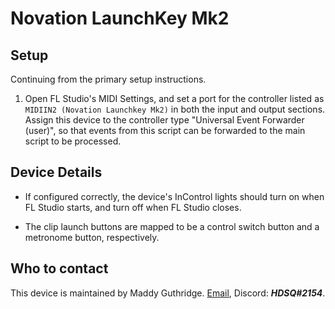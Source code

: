 
# Novation LaunchKey Mk2

## Setup

Continuing from the primary setup instructions.

1. Open FL Studio's MIDI Settings, and set a port for the controller listed as
   `MIDIIN2 (Novation Launchkey Mk2)` in both the input and output sections.
   Assign this device to the controller type "Universal Event Forwarder (user)",
   so that events from this script can be forwarded to the main script to be
   processed.

## Device Details

* If configured correctly, the device's InControl lights should turn on when
  FL Studio starts, and turn off when FL Studio closes.

* The clip launch buttons are mapped to be a control switch button and a
  metronome button, respectively.

## Who to contact
This device is maintained by Maddy Guthridge. [Email](mailto:hdsq@outlook.com),
Discord: ***HDSQ#2154***.
